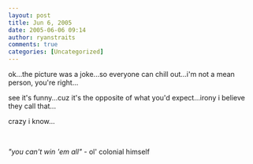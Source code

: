 ```yaml
---
layout: post
title: Jun 6, 2005
date: 2005-06-06 09:14
author: ryanstraits
comments: true
categories: [Uncategorized]
---
```

ok...the picture was a joke...so everyone can chill out...i'm not a mean person, you're right...

see it's funny...cuz it's the opposite of what you'd expect...irony i believe they call that...

crazy i know...

&nbsp;

<em>"you can't win 'em all" -</em> ol' colonial himself
